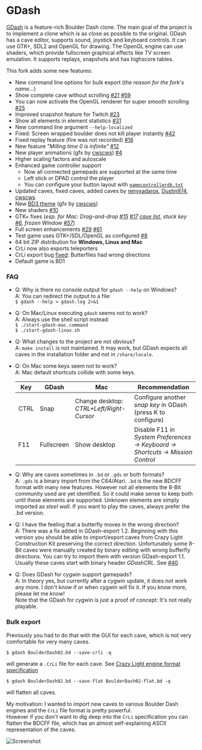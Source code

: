 # GDash #

[GDash](https://bitbucket.org/czirkoszoltan/gdash/src/master/README.md) is a feature-rich Boulder Dash clone.
The main goal of the project is to implement a clone which is as close as possible to the original.
GDash has a cave editor, supports sound, joystick and keyboard controls.
It can use GTK+, SDL2 and OpenGL for drawing.
The OpenGL engine can use shaders, which provide fullscreen graphical effects like TV screen emulation.
It supports replays, snapshots and has highscore tables.

This fork adds some new features:

* New command line options for bulk export (*the reason for the fork's name...*)
* Show complete cave without scrolling [#21](https://github.com/revvv/gdash-export-CrLi/issues/21) [#59](https://github.com/revvv/gdash-export-CrLi/issues/59)
* You can now activate the OpenGL renderer for super smooth scrolling [#25](https://github.com/revvv/gdash-export-CrLi/issues/25)
* Improved snapshot feature for Twitch [#23](https://github.com/revvv/gdash-export-CrLi/issues/23)
* Show all elements in element statistics [#31](https://github.com/revvv/gdash-export-CrLi/issues/31)
* New command line argument `--help-localized`
* Fixed: Screen wrapped boulder does not kill player instantly [#42](https://github.com/revvv/gdash-export-CrLi/issues/42)
* Fixed replay feature (fire was not recorded) [#18](https://github.com/revvv/gdash-export-CrLi/issues/18)
* New feature *"Milling time 0 is infinite"* [#12](https://github.com/revvv/gdash-export-CrLi/issues/12)
* New player animations (gfx by [cwscws](https://github.com/cwscws)) [#4](https://github.com/revvv/gdash-export-CrLi/issues/4)
* Higher scaling factors and autoscale
* Enhanced game controller support
    * Now all connected gamepads are supported at the same time
    * Left stick or DPAD control the player
    * You can configure your button layout with [`gamecontrollerdb.txt`](https://github.com/revvv/gdash-export-CrLi/blob/master/gamecontrollerdb.txt)
* Updated caves, fixed caves, added caves by [renyxadarox](https://github.com/renyxadarox), [Dustin974](https://github.com/Dustin974), [cwscws](https://github.com/cwscws)
* New [BD3 theme](https://github.com/revvv/gdash-export-CrLi/blob/master/include/c64_gfx_bd3.png) (gfx by [cwscws](https://github.com/cwscws))
* New shaders [#10](https://github.com/revvv/gdash-export-CrLi/issues/10)
* GTK+ fixes (*esp. for Mac: Drag-and-drop [#15](https://github.com/revvv/gdash-export-CrLi/issues/15) [#17](https://github.com/revvv/gdash-export-CrLi/issues/17) [cave list](https://github.com/revvv/gdash-export-CrLi/commit/1c528dc19f3d7377c5c9f201e04a4d2790be35cb), stuck key [#6](https://github.com/revvv/gdash-export-CrLi/issues/6), frozen Window [#57](https://github.com/revvv/gdash-export-CrLi/issues/57)*)
* Full screen enhancements [#29](https://github.com/revvv/gdash-export-CrLi/issues/29) [#61](https://github.com/revvv/gdash-export-CrLi/issues/61)
* Test game uses GTK+/SDL/OpenGL as configured [#8](https://github.com/revvv/gdash-export-CrLi/issues/8)
* 64 bit ZIP distribution for **Windows, Linux and Mac**
* CrLi now also exports teleporters
* CrLi export bug [fixed](https://github.com/revvv/gdash-export-CrLi/commit/f2c9913cfdc84fc8a0e519cf547e35d6d3d70fca): Butterflies had wrong directions
* Default game is BD1

### FAQ
- Q: Why is there no console output for `gdash --help` on Windows?<br>
  A: You can redirect the output to a file:<br>
    `$ gdash --help > gdash.log 2>&1`

- Q: On Mac/Linux executing `gdash` seems not to work?<br>
  A: Always use the shell script instead:<br>
    `$ ./start-gdash-mac.command`<br>
    `$ ./start-gdash-linux.sh`
- Q: What changes to the project are not obvious?<br>
  A: `make install` is not maintained. It may work, but GDash expects all caves in the installation folder and not in `/share/locale`.
- Q: On Mac some keys seem not to work?<br>
  A: Mac default shortcuts collide with some keys.
  
    | Key       | GDash      | Mac                                      | Recommendation                                                                  |
    |-----------|------------|------------------------------------------|---------------------------------------------------------------------------------|
    | CTRL      | Snap       | Change desktop: _CTRL+Left/Right-Cursor_ | Configure another _snap key_ in GDash (press K to configure)                    |
    | F11       | Fullscreen | Show desktop                             | Disable F11 in _System Preferences -> Keyboard -> Shortcuts -> Mission Control_ |
- Q: Why are caves sometimes in `.bd` or `.gds` or both formats?<br>
  A: `.gds` is a binary import from the C64/Atari. `.bd` is the new BDCFF format with many new features.
     However not all elements the 8-Bit community used are yet identified. So it could make sense to keep both until these elements are supported.
     Unknown elements are simply imported as _steel wall_. If you want to play the caves, always prefer the .bd version.
- Q: I have the feeling that a butterfly moves in the wrong direction?<br>
  A: There was a fix added in GDash-export 1.2. Beginning with this version you should be able to import/export caves
     from Crazy Light Construction Kit preserving the correct direction.
     Unfortunately some 8-Bit caves were manually created by binary editing with wrong bufferfly directions.
     You can try to import them with version GDash-export 1.1. Usually these caves start with binary header _GDashCRL_.
     See [#40](https://github.com/revvv/gdash-export-CrLi/issues/40)
- Q: Does GDash for cygwin support gamepads?<br>
  A: In theory yes, but currently after a cygwin update, it does not work any more.
     I don't know if or when cygwin will fix it. If you know more, please let me know!<br>
     Note that the GDash for cygwin is just a proof of concept: It's not really playable.

### Bulk export

Previously you had to do that with the GUI for each cave, which is not very comfortable for very many caves.

    $ gdash BoulderDash02.bd --save-crli -q

will generate a `.CrLi` file for each cave. See [Crazy Light engine format specification](http://www.gratissaugen.de/erbsen/BD-Inside-FAQ.html#CrLi-Engine)

    $ gdash BoulderDash02.bd --save-flat BoulderDash02-flat.bd -q

will flatten all caves.

My motivation: I wanted to import new caves to various Boulder Dash engines and the `CrLi` file format is pretty powerful.<br>
However if you don't want to dig deep into the `CrLi` specification you can flatten the BDCFF file, which has an almost self-explaining ASCII
representation of the caves.

![Screenshot](https://raw.githubusercontent.com/revvv/gdash-export-CrLi/master/Arno_Dash-21-A.png)

